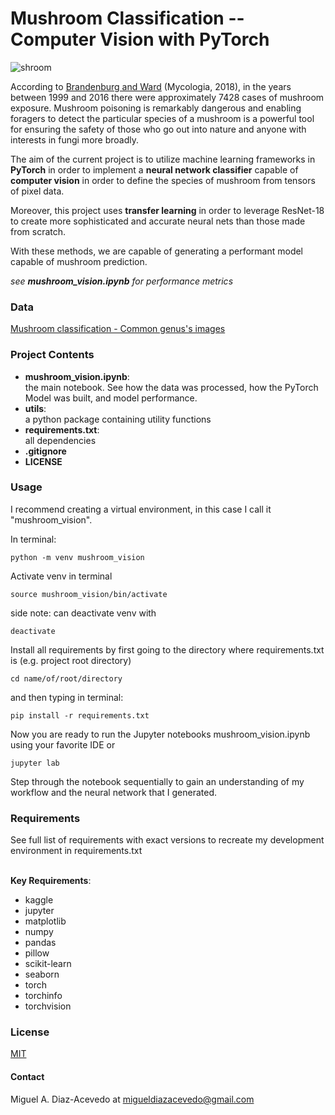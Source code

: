 # Mushroom Classification -- Computer Vision with PyTorch 
![shroom](https://mycologyst.art/images/midjourney/mycologist/mycology-book-0004-2176x544.jpg)

According to [Brandenburg and Ward](https://pubmed.ncbi.nlm.nih.gov/30062915/) (Mycologia, 2018), in the years between 1999 and 2016 there were approximately 7428 cases of mushroom exposure. Mushroom poisoning is remarkably dangerous and enabling foragers to detect the particular species of a mushroom is a powerful tool for ensuring the safety of those who go out into nature and anyone with interests in fungi more broadly.

The aim of the current project is to utilize machine learning frameworks in **PyTorch** in order to implement a **neural network classifier** capable of **computer vision** in order to define the species of mushroom from tensors of pixel data.

Moreover, this project uses **transfer learning** in order to leverage ResNet-18 to create more sophisticated and accurate neural nets than those made from scratch.

With these methods, we are capable of generating a performant model capable of mushroom prediction. 

_see __mushroom_vision.ipynb__ for performance metrics_

### Data
[Mushroom classification - Common genus's images](https://www.kaggle.com/datasets/maysee/mushrooms-classification-common-genuss-images)

### Project Contents
- __mushroom_vision.ipynb__:<br> the main notebook. See how the data was processed, how the PyTorch Model was built, and model performance.  
- __utils__:<br> a python package containing utility functions
- __requirements.txt__: <br>all dependencies
- __.gitignore__
- __LICENSE__


### Usage
I recommend creating a virtual environment, in this case I call it "mushroom_vision".

In terminal:
```terminal
python -m venv mushroom_vision 
```
Activate venv in terminal
```
source mushroom_vision/bin/activate
```
side note: can deactivate venv with 
```terminal
deactivate
```
Install all requirements by first going to the directory where requirements.txt is (e.g. project root directory) 
```terminal
cd name/of/root/directory
```
and then typing in terminal:
```terminal
pip install -r requirements.txt
```

Now you are ready to run the Jupyter notebooks mushroom_vision.ipynb using your favorite IDE or 
```terminal
jupyter lab
```
Step through the notebook sequentially to gain an understanding of my workflow and the neural network that I generated.

### Requirements
See full list of requirements with exact versions to recreate my development environment in requirements.txt<br><br>

__Key Requirements__:
- kaggle
- jupyter
- matplotlib
- numpy
- pandas
- pillow
- scikit-learn
- seaborn 
- torch
- torchinfo
- torchvision

### License
[MIT](https://opensource.org/license/mit)  

#### Contact
Miguel A. Diaz-Acevedo at migueldiazacevedo@gmail.com